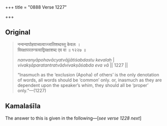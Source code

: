 +++
title = "0888 Verse 1227"

+++
## Original 
>
> नन्वन्यापोहवाच्यत्वाज्जातिशब्दस्तु केवलः ।  
> विवक्षापरतन्त्रत्वाद्विवक्षाशब्द एव वा ॥ १२२७ ॥ 
>
> *nanvanyāpohavācyatvājjātiśabdastu kevalaḥ* \|  
> *vivakṣāparatantratvādvivakṣāśabda eva vā* \|\| 1227 \|\| 
>
> “Inasmuch as the ‘exclusion (Apoha) of others’ is the only denotation of words, all words should be ‘common’ only. or, inasmuch as they are dependent upon the speaker’s whim, they should all be ‘proper’ only.”—(1227)



## Kamalaśīla

The answer to this is given in the following—[*see verse 1228 next*]


